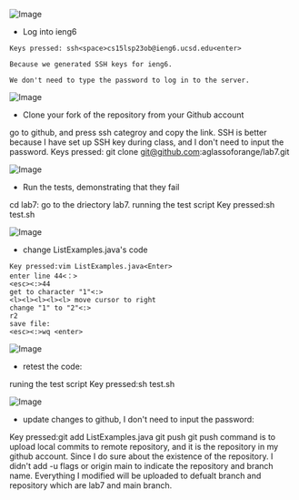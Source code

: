 ![Image](lab4_1.png)

* Log into ieng6 <br />
 ```
Keys pressed: ssh<space>cs15lsp23ob@ieng6.ucsd.edu<enter>
 ```
 ```
Because we generated SSH keys for ieng6. 
 ```
 ```
We don't need to type the password to log in to the server.
 ```
![Image](lab4_2.png)

* Clone your fork of the repository from your Github account<br />


go to github, and press ssh categroy and copy the link.
SSH is better because I have set up SSH key during class,
and I don't need to input the password.
Keys pressed: git clone git@github.com:aglassoforange/lab7.git<enter>



![Image](lab4_3.png)

* Run the tests, demonstrating that they fail <br />


cd lab7: go to the driectory lab7.
running the test script
Key pressed:sh test.sh<enter>



![Image](lab4_4.png)
* change ListExamples.java's code
 ```
Key pressed:vim ListExamples.java<Enter> 
enter line 44<：>
<esc><:>44 
get to character "1"<:>
<l><l><l><l><l> move cursor to right
change "1" to "2"<:>
r2
save file:
<esc><:>wq <enter>
 ```
![Image](lab4_7.png)
* retest the code:

runing the test script
Key pressed:sh test.sh<enter>


![Image](lab4_8.png)
* update changes to github, I don't need to input the password:

Key pressed:git add ListExamples.java<enter>
git push<enter>
git push command is to upload local commits to remote repository, 
and it is the repository in my github account. Since I do sure about the existence of the repository.
I didn't add -u flags or origin main to indicate the repository and branch name.
Everything I modified will be uploaded to defualt branch and repository which are lab7 and main branch.

